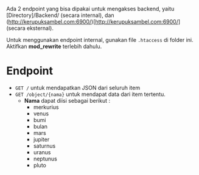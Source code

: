 Ada 2 endpoint yang bisa dipakai untuk mengakses backend, yaitu [Directory]/Backend/ (secara internal), dan (http://kerupuksambel.com:6900/)[http://kerupuksambel.com:6900/] (secara eksternal). 

Untuk menggunakan endpoint internal, gunakan file `.htaccess` di folder ini. Aktifkan __mod_rewrite__ terlebih dahulu.  

# Endpoint
- `GET /` untuk mendapatkan JSON dari seluruh item
- `GET /object/{nama}` untuk mendapat data dari item tertentu.
 	- **Nama** dapat diisi sebagai berikut :
 		- merkurius
		- venus
		- bumi
		- bulan
		- mars
		- jupiter
		- saturnus
		- uranus
		- neptunus
		- pluto
